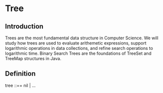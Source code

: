 # Tree

## Introduction
 
Trees are the most fundamental data structure in Computer Science. We will study how trees are used to evaluate arithemetic expressions, support logarithmic operations in data collections, and refine search operations to logarithmic time. Binary Search Trees are the foundations of TreeSet and TreeMap structures in Java.

## Definition

tree ::== nil | <val><tree><tree>...<tree>
